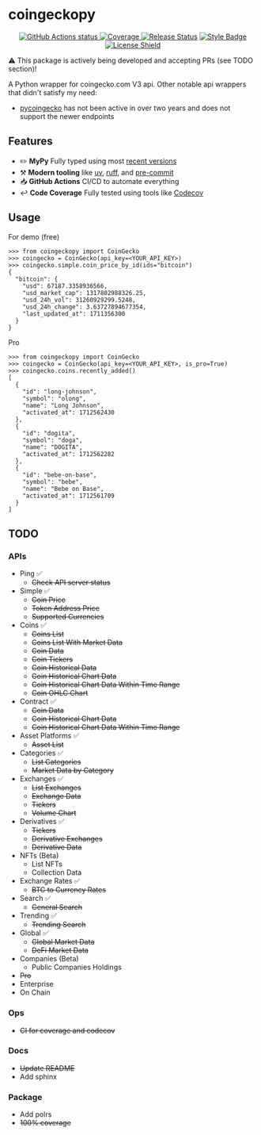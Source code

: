 # coingeckopy
<p align="center">
    <a href="https://github.com/nickatnight/coingeckopy/actions">
        <img alt="GitHub Actions status" src="https://github.com/nickatnight/coingeckopy/actions/workflows/main.yml/badge.svg">
    </a>
    <a href="https://codecov.io/gh/nickatnight/coingeckopy">
        <img alt="Coverage" src="https://codecov.io/gh/nickatnight/coingeckopy/branch/main/graph/badge.svg?token=9MES6S5TYJ"/>
    </a>
    <a href="https://github.com/nickatnight/coingeckopy/releases"><img alt="Release Status" src="https://img.shields.io/github/v/release/nickatnight/coingeckopy"></a>
    <a href="https://github.com/psf/black"><img alt="Style Badge" src="https://img.shields.io/badge/code%20style-black-000000"></a>
    <a href="https://github.com/nickatnight/coingeckopy/blob/master/LICENSE">
        <img alt="License Shield" src="https://img.shields.io/github/license/nickatnight/coingeckopy">
    </a>
</p>

⚠️ This package is actively being developed and accepting PRs (see TODO section)!

A Python wrapper for coingecko.com V3 api. Other notable api wrappers that didn't satisfy my need:
- [pycoingecko](https://github.com/man-c/pycoingecko) has not been active in over two years and does not support the newer endpoints

## Features
- ✏️ **MyPy** Fully typed using most [recent versions](https://mypy-lang.org/)
- ⚒️ **Modern tooling** like [uv](https://docs.astral.sh/uv/), [ruff](https://docs.astral.sh/ruff/), and [pre-commit](https://pre-commit.com/)
- 📥 **GitHub Actions** CI/CD to automate everything
- ↩️ **Code Coverage** Fully tested using tools like [Codecov](https://about.codecov.io/)

## Usage
For demo (free)
```
>>> from coingeckopy import CoinGecko
>>> coingecko = CoinGecko(api_key=<YOUR_API_KEY>)
>>> coingecko.simple.coin_price_by_id(ids="bitcoin")
{
  "bitcoin": {
    "usd": 67187.3358936566,
    "usd_market_cap": 1317802988326.25,
    "usd_24h_vol": 31260929299.5248,
    "usd_24h_change": 3.63727894677354,
    "last_updated_at": 1711356300
  }
}

```

Pro
```
>>> from coingeckopy import CoinGecko
>>> coingecko = CoinGecko(api_key=<YOUR_API_KEY>, is_pro=True)
>>> coingecko.coins.recently_added()
[
  {
    "id": "long-johnson",
    "symbol": "olong",
    "name": "Long Johnson",
    "activated_at": 1712562430
  },
  {
    "id": "dogita",
    "symbol": "doga",
    "name": "DOGITA",
    "activated_at": 1712562282
  },
  {
    "id": "bebe-on-base",
    "symbol": "bebe",
    "name": "Bebe on Base",
    "activated_at": 1712561709
  }
]
```
## TODO
### APIs

- Ping ✅
  - ~~Check API server status~~
- Simple ✅
  - ~~Coin Price~~
  - ~~Token Address Price~~
  - ~~Supported Currencies~~
- Coins ✅
  - ~~Coins List~~
  - ~~Coins List With Market Data~~
  - ~~Coin Data~~
  - ~~Coin Tickers~~
  - ~~Coin Historical Data~~
  - ~~Coin Historical Chart Data~~
  - ~~Coin Historical Chart Data Within Time Range~~
  - ~~Coin OHLC Chart~~
- Contract ✅
  - ~~Coin Data~~
  - ~~Coin Historical Chart Data~~
  - ~~Coin Historical Chart Data Within Time Range~~
- Asset Platforms ✅
  - ~~Asset List~~
- Categories ✅
  - ~~List Categories~~
  - ~~Market Data by Category~~
- Exchanges ✅
  - ~~List Exchanges~~
  - ~~Exchange Data~~
  - ~~Tickers~~
  - ~~Volume Chart~~
- Derivatives ✅
  - ~~Tickers~~
  - ~~Derivative Exchanges~~
  - ~~Derivative Data~~
- NFTs (Beta)
  - List NFTs
  - Collection Data
- Exchange Rates ✅
  - ~~BTC to Currency Rates~~
- Search ✅
  - ~~General Search~~
- Trending ✅
  - ~~Trending Search~~
- Global ✅
  - ~~Global Market Data~~
  - ~~DeFi Market Data~~
- Companies (Beta)
  - Public Companies Holdings
- ~~Pro~~
- Enterprise
- On Chain

### Ops
- ~~CI for coverage and codecov~~

### Docs
- ~~Update README~~
- Add sphinx

### Package
- Add polrs
- ~~100% coverage~~
